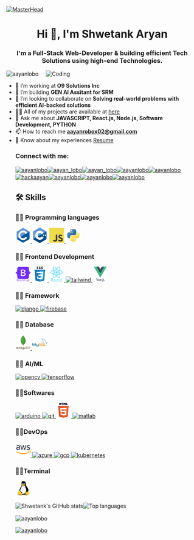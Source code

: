 [![MasterHead](https://user-images.githubusercontent.com/10498744/210012254-234538ff-d198-48aa-8964-37e6fd45d227.gif)](https://www.linkedin.com/in/shwetank-aryan/)<h1 align="center">Hi 👋, I'm Shwetank Aryan</h1><h3 align="center">I'm a Full-Stack Web-Developer & building efficient Tech Solutions using high-end Technologies.</h3><img align="right" alt="Coding" width="400" src="https://cdn.dribbble.com/users/1162077/screenshots/3848914/programmer.gif"><p align="left"> <img src="https://komarev.com/ghpvc/?username=aayanlobo&label=Profile%20views&color=0e75b6&style=flat" alt="aayanlobo"/> </p><ul><li>🔭 I’m working at **O9 Solutions Inc**</li> <li>🌱 I’m building **GEN AI Assitant for SRM**</li><li> 👯 I’m looking to collaborate on **Solving real-world problems with efficient AI-backed solutions**</li><li> 👨‍💻 All of my projects are available at [here](https://www.linkedin.com/in/shwetank-aryan/)</li><li> 💬 Ask me about **JAVASCRIPT, React.js, Node.js, Software Development, PYTHON**</li><li> 📫 How to reach me **aayanrobox02@gmail.com**</li><li> 📄 Know about my experiences [Resume](https://drive.google.com/drive/folders/12EKQozE-WNzhUnK3dS7WglDOMm0s6F9Q)<h3 align="left">Connect with me:</h3><p align="left"><a href="https://linkedin.com/in/shwetank-aryan" target="blank"><img align="center" alt="aayanlobo" src="https://raw.githubusercontent.com/rahuldkjain/github-profile-readme-generator/master/src/images/icons/Social/linked-in-alt.svg" height="30" width="40"/></a><a href="https://www.facebook.com/shwetank.aryan.05/" target="blank"><img align="center" src="https://raw.githubusercontent.com/rahuldkjain/github-profile-readme-generator/master/src/images/icons/Social/facebook.svg" alt="aayan_lobo" height="30" width="40"/></a><a href="https://instagram.com/aayan_lobo" target="blank"><img align="center" src="https://raw.githubusercontent.com/rahuldkjain/github-profile-readme-generator/master/src/images/icons/Social/instagram.svg" alt="aayan_lobo" height="30" width="40"/></a><a href="https://www.codechef.com/users/aayanlobo" target="blank"><img align="center" src="https://cdn.jsdelivr.net/npm/simple-icons@3.1.0/icons/codechef.svg" alt="aayanlobo" height="30" width="40"/></a><a href="https://www.hackerrank.com/aayanrobox02" target="blank"><img align="center" src="https://raw.githubusercontent.com/rahuldkjain/github-profile-readme-generator/master/src/images/icons/Social/hackerrank.svg" alt="aayanlobo" height="30" width="40"/></a><a href="https://codeforces.com/profile/hackaayan" target="blank"><img align="center" src="https://raw.githubusercontent.com/rahuldkjain/github-profile-readme-generator/master/src/images/icons/Social/codeforces.svg" alt="hackaayan" height="30" width="40"/></a><a href="https://www.leetcode.com/aayanlobo" target="blank"><img align="center" src="https://raw.githubusercontent.com/rahuldkjain/github-profile-readme-generator/master/src/images/icons/Social/leet-code.svg" alt="aayanlobo" height="30" width="40"/></a><a href="https://codepen.io/aayanlobo" target="blank"><img align="center" src="https://raw.githubusercontent.com/rahuldkjain/github-profile-readme-generator/master/src/images/icons/Social/codepen.svg" alt="aayanlobo" height="30" width="40"/></a><a href="https://dev.to/aayanlobo" target="blank"><img align="center" src="https://raw.githubusercontent.com/rahuldkjain/github-profile-readme-generator/master/src/images/icons/Social/devto.svg" alt="aayanlobo" height="30" width="40"/></a></p><h2 align="left">🛠️ Skills</h2><h3 align="left">👨‍💻 Programming languages</h3><p align="left"> <a href="https://www.cprogramming.com/" target="_blank" rel="noreferrer"> <img src="https://raw.githubusercontent.com/devicons/devicon/master/icons/c/c-original.svg" alt="c" width="40" height="40"/> </a> <a href="https://www.w3schools.com/cpp/" target="_blank" rel="noreferrer"> <img src="https://raw.githubusercontent.com/devicons/devicon/master/icons/cplusplus/cplusplus-original.svg" alt="cplusplus" width="40" height="40"/> </a> <a href="https://developer.mozilla.org/en-US/docs/Web/JavaScript" target="_blank" rel="noreferrer"> <img src="https://raw.githubusercontent.com/devicons/devicon/master/icons/javascript/javascript-original.svg" alt="javascript" width="40" height="40"/> </a> <a href="https://www.python.org" target="_blank" rel="noreferrer"> <img src="https://raw.githubusercontent.com/devicons/devicon/master/icons/python/python-original.svg" alt="python" width="40" height="40"/> </a> </p><h3 align="left">👨‍💻 Frontend Development</h3><p align="left"><a href="https://getbootstrap.com" target="_blank" rel="noreferrer"> <img src="https://raw.githubusercontent.com/devicons/devicon/master/icons/bootstrap/bootstrap-plain-wordmark.svg" alt="bootstrap" width="40" height="40"/> </a> <a href="https://www.w3schools.com/css/" target="_blank" rel="noreferrer"> <img src="https://raw.githubusercontent.com/devicons/devicon/master/icons/css3/css3-original-wordmark.svg" alt="css3" width="40" height="40"/> </a> <a href="https://reactjs.org/" target="_blank" rel="noreferrer"> <img src="https://raw.githubusercontent.com/devicons/devicon/master/icons/react/react-original-wordmark.svg" alt="react" width="40" height="40"/> </a><a href="https://tailwindcss.com/" target="_blank" rel="noreferrer"> <img src="https://www.vectorlogo.zone/logos/tailwindcss/tailwindcss-icon.svg" alt="tailwind" width="40" height="40"/> </a> <a href="https://vuejs.org/" target="_blank" rel="noreferrer"> <img src="https://raw.githubusercontent.com/devicons/devicon/master/icons/vuejs/vuejs-original-wordmark.svg" alt="vuejs" width="40" height="40"/> </a></p><h3 align="left">👨‍💻 Framework </h3><p align="left"><a href="https://www.djangoproject.com/" target="_blank" rel="noreferrer"> <img src="https://cdn.worldvectorlogo.com/logos/django.svg" alt="django" width="40" height="40"/> </a> <a href="https://firebase.google.com/" target="_blank" rel="noreferrer"> <img src="https://www.vectorlogo.zone/logos/firebase/firebase-icon.svg" alt="firebase" width="40" height="40"/> </a></p><h3 align="left">👨‍💻 Database</h3><p align="left"> <a href="https://www.mongodb.com/" target="_blank" rel="noreferrer"> <img src="https://raw.githubusercontent.com/devicons/devicon/master/icons/mongodb/mongodb-original-wordmark.svg" alt="mongodb" width="40" height="40"/> </a> <a href="https://www.mysql.com/" target="_blank" rel="noreferrer"> <img src="https://raw.githubusercontent.com/devicons/devicon/master/icons/mysql/mysql-original-wordmark.svg" alt="mysql" width="40" height="40"/> </a></p><h3 align="left">👨‍💻 AI/ML</h3><p align="left"><a href="https://opencv.org/" target="_blank" rel="noreferrer"> <img src="https://www.vectorlogo.zone/logos/opencv/opencv-icon.svg" alt="opencv" width="40" height="40"/> </a> <a href="https://www.tensorflow.org" target="_blank" rel="noreferrer"> <img src="https://www.vectorlogo.zone/logos/tensorflow/tensorflow-icon.svg" alt="tensorflow" width="40" height="40"/> </a> </p><h3 align="left">👨‍💻Softwares</h3><p align="left"><a href="https://www.arduino.cc/" target="_blank" rel="noreferrer"> <img src="https://cdn.worldvectorlogo.com/logos/arduino-1.svg" alt="arduino" width="40" height="40"/> </a> <a href="https://git-scm.com/" target="_blank" rel="noreferrer"> <img src="https://www.vectorlogo.zone/logos/git-scm/git-scm-icon.svg" alt="git" width="40" height="40"/> </a> <a href="https://www.w3.org/html/" target="_blank" rel="noreferrer"> <img src="https://raw.githubusercontent.com/devicons/devicon/master/icons/html5/html5-original-wordmark.svg" alt="html5" width="40" height="40"/> </a><a href="https://www.mathworks.com/" target="_blank" rel="noreferrer"> <img src="https://upload.wikimedia.org/wikipedia/commons/2/21/Matlab_Logo.png" alt="matlab" width="40" height="40"/> </a></p><h3 align="left">👨‍💻DevOps</h3><p align="left"><a href="https://aws.amazon.com" target="_blank" rel="noreferrer"> <img src="https://raw.githubusercontent.com/devicons/devicon/master/icons/amazonwebservices/amazonwebservices-original-wordmark.svg" alt="aws" width="40" height="40"/> </a><a href="https://azure.microsoft.com/en-in/" target="_blank" rel="noreferrer"> <img src="https://www.vectorlogo.zone/logos/microsoft_azure/microsoft_azure-icon.svg" alt="azure" width="40" height="40"/> </a> <a href="https://cloud.google.com" target="_blank" rel="noreferrer"> <img src="https://www.vectorlogo.zone/logos/google_cloud/google_cloud-icon.svg" alt="gcp" width="40" height="40"/> </a> <a href="https://kubernetes.io" target="_blank" rel="noreferrer"> <img src="https://www.vectorlogo.zone/logos/kubernetes/kubernetes-icon.svg" alt="kubernetes" width="40" height="40"/> </a></p><h3 align="left">👨‍💻Terminal</h3><p align="left"><a href="https://www.linux.org/" target="_blank" rel="noreferrer"> <img src="https://raw.githubusercontent.com/devicons/devicon/master/icons/linux/linux-original.svg" alt="linux" width="40" height="40"/> </a></p>![Shwetank's GitHub stats](https://github-readme-stats-sigma-five.vercel.app/api?username=aayanlobo&show_icons=true&count_private=true&theme=transparent)![Top languages](https://github-readme-stats-sigma-five.vercel.app/api/top-langs/?username=aayanlobo&show_icons=true&layout=compact&theme=transparent)

<p><img align="center" src="https://github-readme-streak-stats.herokuapp.com/?user=aayanlobo&" alt="aayanlobo" /></p>
<p align="left"> <a href="https://github.com/ryo-ma/github-profile-trophy"><img src="https://github-profile-trophy.vercel.app/?username=aayanlobo" alt="aayanlobo" /></a> </p>
